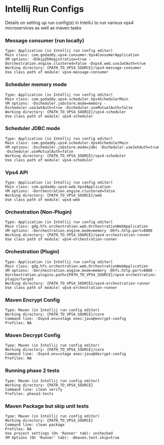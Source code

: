 # Intellij Run Configs
Details on setting up run config(s) in IntelliJ to run various vps4 microservices as well as maven tasks

### Message consumer (run locally)
```
Type: Application (in Intellij run config editor)
Main class: com.godaddy.vps4.consumer.Vps4ConsumerApplication
VM options: -DSkipZkRegistration=true -Dorchestration.engine.clustered=false -Dvps4.web.useJwtAuth=true
Working directory: {PATH_TO_VPS4_SOURCE}/vps4-message-consumer
Use class path of module: vps4-message-consumer
```


### Scheduler memory mode
```
Type: Application (in Intellij run config editor)
Main class: com.godaddy.vps4.scheduler.Vps4SchedulerMain
VM options: -Dscheduler.jobstore.mode=memory -Dscheduler.useJwtAuth=true -Dscheduler.useMutualAuth=false
Working directory: {PATH_TO_VPS4_SOURCE}/vps4-scheduler
Use class path of module: vps4-scheduler
```


### Scheduler JDBC mode
```
Type: Application (in Intellij run config editor)
Main class: com.godaddy.vps4.scheduler.Vps4SchedulerMain
VM options: -Dscheduler.jobstore.mode=jdbc -Dscheduler.useJwtAuth=true -Dscheduler.useMutualAuth=false
Working directory: {PATH_TO_VPS4_SOURCE}/vps4-scheduler
Use class path of module: vps4-scheduler
```


### Vps4 API
```
Type: Application (in Intellij run config editor)
Main class: com.godaddy.vps4.web.Vps4Application
VM options: -Dorchestration.engine.clustered=false
Working directory: {PATH_TO_VPS4_SOURCE}/web
Use class path of module: vps4-web
```


### Orchestration (Non-Plugin)
```
Type: Application (in Intellij run config editor)
Main class: gdg.hfs.orchestration.web.OrchestrationWebApplication
VM options: -Dorchestration.engine.mode=memory -Dhfs.http.port=8088
Working directory: {PATH_TO_VPS4_SOURCE}/vps4-orchestration-runner
Use class path of module: vps4-orchestration-runner
```


### Orchestration (Plugin)
```
Type: Application (in Intellij run config editor)
Main class: gdg.hfs.orchestration.web.OrchestrationWebApplication
VM options: -Dorchestration.engine.mode=memory -Dhfs.http.port=8088 -Dorchestration.plugins.path={PATH_TO_VPS4_SOURCE}/vps4-orchestration-plugin/target
Working directory: {PATH_TO_VPS4_SOURCE}/vps4-orchestration-runner
Use class path of module: vps4-orchestration-runner
```


### Maven Encrypt Config
```
Type: Maven (in Intellij run config editor)
Working directory: {PATH_TO_VPS4_SOURCE}/core
Command line: -Dvps4.env=stage exec:java@encrypt-config
Profiles: NA
```

### Maven Decrypt Config
```
Type: Maven (in Intellij run config editor)
Working directory: {PATH_TO_VPS4_SOURCE}/core
Command line: -Dvps4.env=stage exec:java@decrypt-config
Profiles: NA
```


### Running phase 2 tests
```
Type: Maven (in Intellij run config editor)
Working directory: {PATH_TO_VPS4_SOURCE}
Command line: clean verify
Profiles: phase2-tests
```


### Maven Package but skip unit tests
```
Type: Maven (in Intellij run config editor)
Working directory: {PATH_TO_VPS4_SOURCE}
Command line: clean package
Profiles: NA
Use project settings (On 'Runner' tab): unchecked
VM Options (On 'Runner' tab): -Dmaven.test.skip=true
```
